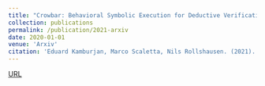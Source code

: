 ```yaml
---
title: "Crowbar: Behavioral Symbolic Execution for Deductive Verification of Active Objects"
collection: publications
permalink: /publication/2021-arxiv
date: 2020-01-01
venue: 'Arxiv'
citation: 'Eduard Kamburjan, Marco Scaletta, Nils Rollshausen. (2021). Arxiv Preprint'
---
```


[URL](https://arxiv.org/abs/2102.10127)

